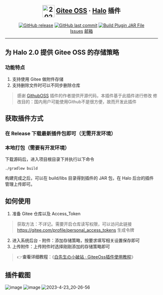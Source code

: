 <H2 align="center">
  <img src="https://gitee.com/tanyajun/picgo-for-myself/raw/master/ez_atchs/20230524171718891-dhyk.png" alt="20230524171718891-dhyk.png" style="vertical-align: middle;width:40px;height:40px;" />
  <a href="https://github.com/MartyAlien/plugin-giteeoss">Gitee OSS</a>
  · 
  <a href="https://github.com/halo-dev/halo#">Halo</a>
  插件
</H2>

<p align="center">
<a href="https://github.com/MartyAlien/plugin-giteeoss/releases"><img alt="GitHub release" src="https://img.shields.io/github/release/MartyAlien/plugin-giteeoss.svg?style=flat-square&include_prereleases" /></a>
<a href="https://github.com/MartyAlien/plugin-giteeoss/commits"><img alt="GitHub last commit" src="https://img.shields.io/github/last-commit/MartyAlien/plugin-giteeoss.svg?style=flat-square" /></a>
<a href="https://github.com/MartyAlien/plugin-giteeoss/actions/workflows/workflow.yml"><img alt="Build Plugin JAR File" src="https://github.com/MartyAlien/plugin-giteeoss/actions/workflows/workflow.yml/badge.svg?style=flat-square" /></a>
<br />
<a href="https://github.com/MartyAlien/plugin-giteeoss/issues">Issues</a>
<a href="mailto:libai.ace@gmail.com">邮箱</a>
</p>

------------------------------

## **为 Halo 2.0 提供 Gitee OSS 的存储策略**

### 功能特点
1. 支持使用 Gitee 做附件存储
2. 支持删除文件时可以不同步删除仓库

> 感谢 <a href="https://github.com/guicaiyue/plugin-githuboss">GithubOSS</a> 插件的作者提供开源代码，本插件基于此插件进行修改
> 修改目的：国内用户可能使用Github不是很方便，故而开发此插件

## 获取插件方式
### 在 Release 下载最新插件包即可（无需开发环境）
### 本地打包（需要有开发环境）
下载源码后，进入项目根目录下并执行以下命令
```
./gradlew build
```
构建完成之后，可以在 build/libs 目录得到插件的 JAR 包，在 Halo 后台的插件管理上传即可。

## 如何使用

1. 准备 Gitee 仓库以及 Access_Token 
> 获取方法：不详记。需要开启仓库读写权限，可以访问此链接 https://gitee.com/profile/personal_access_tokens 生成令牌
2. 进入系统后台 - 附件：添加存储策略，按要求填写相关设置保存即可
3. 上传附件：上传附件时选择刚刚添加的存储策略即可

> 👉**查看详细教程**：《[白先生の小破站 · GiteeOss插件使用教程](https://blog.yocloud.top/aio/use-gitee_oss_plugin)》

## 插件截图
![image](https://github.com/MartyAlien/plugin-giteeoss/assets/62040646/0794c5cb-d8c6-4a02-9077-dec81cee4543)
![image](https://github.com/MartyAlien/plugin-giteeoss/assets/62040646/461fb7de-8474-4d30-85dc-312e8f924c5d)
![2023-4-23_20-26-56](https://github.com/MartyAlien/plugin-giteeoss/assets/62040646/6326e61d-a564-4857-8683-dc94389f85f0)


